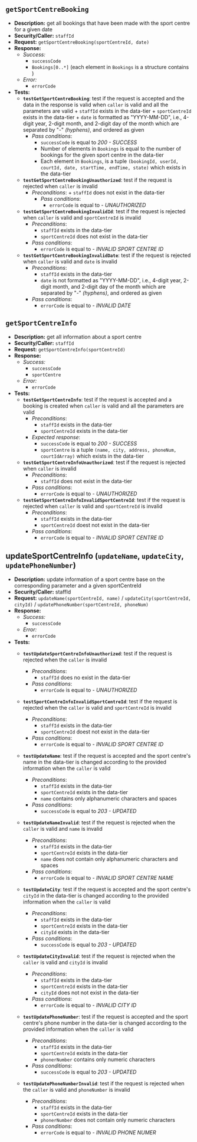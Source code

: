 `getSportCentreBooking`
---
- **Description:** get all bookings that have been made with the sport centre for a given date
- **Security/Caller:** `staffId`
- **Request:** `getSportCentreBooking(sportCentreId, date)`
- **Response:**
    + *Success:*
        + `successCode`
        + `Bookings[0..*]` (each element in `Bookings` is a structure contains )
    + *Error:*
        + `errorCode`
- **Tests:**
    + **`testGetSportCentreBooking`**:  test if the request is accepted and the data in the response is valid when `caller` is valid and all the parameters are valid
            + `staffId` exists in the data-tier
            + `sportCentreId` exists in the data-tier
            + `date` is formatted as "YYYY-MM-DD", i.e., 4-digit year, 2-digit month, and 2-digit day of the month which are separated by "-" *(hyphens)*, and ordered as given
        + _Pass conditions_:
            + `successCode` is equal to *200 - SUCCESS*
            + Number of elements in `Bookings` is equal to the number of bookings for the given sport centre in the data-tier
            + Each element in `Bookings`, is a tuple `(bookingId, userId, courtId, date, startTime, endTime, state)` which exists in the data-tier
    + **`testGetSportCentreBookingUnauthorized`**: test if the request is rejected when `caller` is invalid
      + _Preconditions_:
            + `staffId` does not exist in the data-tier
        + _Pass conditions_:
            + ``errorCode`` is equal to *- UNAUTHORIZED*
    + **`testGetSportCentreBookingInvalidId`**: test if the request is rejected when `caller` is valid and `sportCentreId` is invalid
        + _Preconditions_:
            + `staffId` exists in the data-tier
            + `sportCentreId` does not exist in the data-tier
        + _Pass conditions_:
            + ``errorCode`` is equal to *- INVALID SPORT CENTRE ID*
    + **`testGetSportCentreBookingInvalidDate`**: test if the request is rejected when `caller` is valid and `date` is invalid
        + _Preconditions_:
            + `staffId` exists in the data-tier
            + `date` is not formatted as "YYYY-MM-DD", i.e., 4-digit year, 2-digit month, and 2-digit day of the month which are separated by "-" *(hyphens)*, and ordered as given
        + _Pass conditions_:
            + ``errorCode`` is equal to *- INVALID DATE*


`getSportCentreInfo`
---
- **Description:** get all information about a sport centre
- **Security/Caller:** `staffId`
- **Request:** `getSportCentreInfo(sportCentreId)`
- **Response:**
    + *Success:*
        + `successCode`
        + `sportCentre`
    + *Error:*
        + `errorCode`
- **Tests:**
    + **`testGetSportCentreInfo`**: test if the request is accepted and a booking is created when `caller` is valid and all the parameters are valid
        + _Preconditions_:
            + `staffId` exists in the data-tier
            + `sportCentreId` exists in the data-tier
        + _Expected response_:
            + `successCode` is equal to *200 - SUCCESS*
            + `sportCentre` is a tuple `(name, city, address, phoneNum, courtIdArray)` which exists in the data-tier
    + **`testGetSportCentreInfoUnauthorized`**: test if the request is rejected when `caller` is invalid
        + _Preconditions_:
            + `staffId` does not exist in the data-tier
        + _Pass conditions_:
            + ``errorCode`` is equal to *- UNAUTHORIZED*
    + **`testGetSportCentreInfoInvalidSportCentreId`**: test if the request is rejected when `caller` is valid and `sportCentreId` is invalid
        + _Preconditions_:
            + `staffId` exists in the data-tier
            + `sportCentreId` doest not exist in the data-tier
        + _Pass conditions_:
            + ``errorCode`` is equal to *- INVALID SPORT CENTRE ID*



updateSportCentreInfo (`updateName`, `updateCity`, `updatePhoneNumber`)
---
- **Description:** update information of a sport centre base on the corresponding parameter and a given sportCentreId
- **Security/Caller:** staffId
- **Request:** `updateName(sportCentreId, name)` / `updateCity(sportCentreId, cityId)` / `updatePhoneNumber(sportCentreId, phoneNum)`
- **Response:**
    + *Success:*
        + `successCode`
    + *Error:*
        + ``errorCode``
- **Tests:**
    + **`testUpdateSportCentreInfoUnauthorized`**: test if the request is rejected when the `caller` is invalid
        + _Preconditions_:
            + `staffId` does no exist in the data-tier
        + _Pass conditions_:
            + ``errorCode`` is equal to *- UNAUTHORIZED*
    + **`testSportCentreInfoInvalidSportCentreId`**: test if the request is rejected when the `caller` is valid and `sportCentreId` is invalid
        + _Preconditions_:
            + `staffId` exists in the data-tier
            + `sportCentreId` doest not exist in the data-tier
        + _Pass conditions_:
            + ``errorCode`` is equal to *- INVALID SPORT CENTRE ID*
    + **`testUpdateName`**: test if the request is accepted and the sport centre's name in the data-tier is changed according to the provided information when the `caller` is valid
        + _Preconditions_:
            + `staffId` exists in the data-tier
            + `sportCentreId` exists in the data-tier
            + `name` contains only alphanumeric characters and spaces
        + _Pass conditions_:
            + `successCode` is equal to *203 - UPDATED*
    + **`testUpdateNameInvalid`**: test if the request is rejected when the `caller` is valid and `name` is invalid
        + _Preconditions_:
            + `staffId` exists in the data-tier
            + `sportCentreId` exists in the data-tier
            + `name` does not contain only alphanumeric characters and spaces
        + _Pass conditions_:
            + ``errorCode`` is equal to *- INVALID SPORT CENTRE NAME*
    + **`testUpdateCity`**: test if the request is accepted and the sport centre's `cityId` in the data-tier is changed according to the provided information when the `caller` is valid
        + _Preconditions_:
            + `staffId` exists in the data-tier
            + `sportCentreId` exists in the data-tier
            + `cityId` exists in the data-tier
        + _Pass conditions_:
            + `successCode` is equal to *203 - UPDATED*

    + **`testUpdateCityInvalid`**: test if the request is rejected when the `caller` is valid and `cityId` is invalid
        + _Preconditions_:
            + `staffId` exists in the data-tier
            + `sportCentreId` exists in the data-tier
            + `cityId` does not not exist in the data-tier
        + _Pass conditions_:
            + ``errorCode`` is equal to *- INVALID CITY ID*
    + **`testUpdatePhoneNumber`**: test if the request is accepted and the sport centre's phone number in the data-tier is changed according to the provided information when the `caller` is valid
        + _Preconditions_:
            + `staffId` exists in the data-tier
            + `sportCentreId` exists in the data-tier
            + `phonerNumber` contains only numeric characters
        + _Pass conditions_:
            + `successCode` is equal to *203 - UPDATED*
    + **`testUpdatePhoneNumberInvalid`**: test if the request is rejected when the `caller` is valid and `phoneNumber` is invalid
        + _Preconditions_:
            + `staffId` exists in the data-tier
            + `sportCentreId` exists in the data-tier
            + `phonerNumber` does not contain only numeric characters
        + _Pass conditions_:
            + ``errorCode`` is equal to *- INVALID PHONE NUMER*